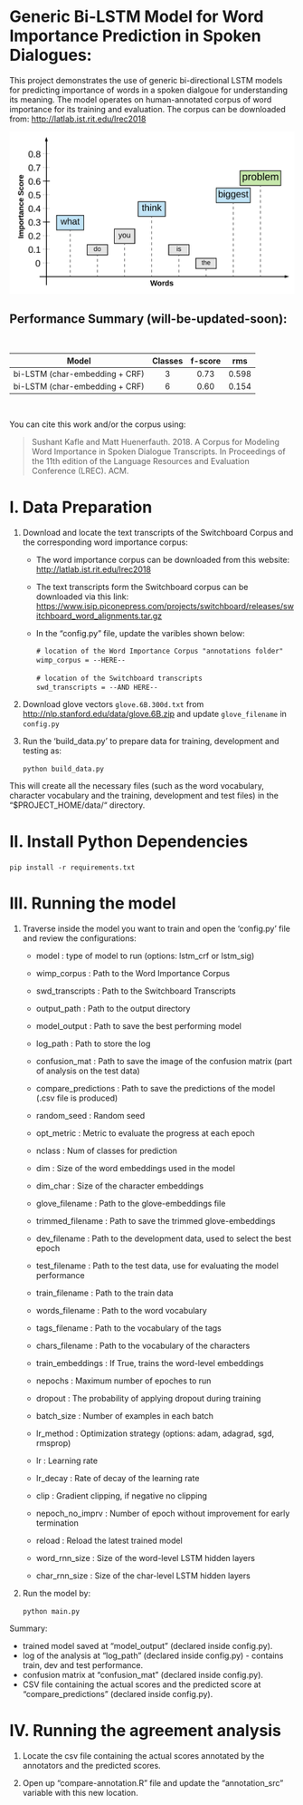 Generic Bi-LSTM Model for Word Importance Prediction in Spoken Dialogues:
==============================================================

This project demonstrates the use of generic bi-directional LSTM models for predicting importance of words in a spoken dialgoue for understanding its meaning. The model operates on human-annotated corpus of word importance for its training and evaluation. The corpus can be downloaded from: http://latlab.ist.rit.edu/lrec2018

![Word Importance Visualization in a Dialgoue](https://github.com/SushantKafle/speechtext-wimp-labeler/blob/master/images/word-importance.png "Word Importance Visualization in a Dialgoue")

Performance Summary (will-be-updated-soon):
-------------------------------------------
<br/>

| Model     | Classes   | f-score   | rms   |
|:------------------------------:   |:-------:  |:-------:  |------ |
| bi-LSTM (char-embedding + CRF)    | 3     | 0.73    | 0.598  |
| bi-LSTM (char-embedding + CRF)    | 6     | 0.60    | 0.154  |

<br/>

You can cite this work and/or the corpus using:

> Sushant Kafle and Matt Huenerfauth. 2018.  A Corpus for  Modeling  Word  Importance  in  Spoken  Dialogue Transcripts.   In Proceedings  of  the  11th  edition  of the Language Resources and Evaluation Conference (LREC). ACM.


I. Data Preparation
====================

1. Download and locate the text transcripts of the Switchboard Corpus and the corresponding word importance corpus:
	*	The word importance corpus can be downloaded from this website: http://latlab.ist.rit.edu/lrec2018
	*	The text transcripts form the Switchboard corpus can be downloaded via this link: https://www.isip.piconepress.com/projects/switchboard/releases/switchboard_word_alignments.tar.gz

	*	In the “config.py” file, update the varibles shown below:

	    	# location of the Word Importance Corpus "annotations folder"
	    	wimp_corpus = --HERE-- 

	    	# location of the Switchboard transcripts
	    	swd_transcripts = --AND HERE--

2. Download glove vectors `glove.6B.300d.txt` from http://nlp.stanford.edu/data/glove.6B.zip and update `glove_filename` in `config.py`

3. Run the ‘build_data.py’ to prepare data for training, development and testing as:

	```python build_data.py```

This will create all the necessary files (such as the word vocabulary, character vocabulary and the training, development and test files) in the “$PROJECT_HOME/data/“ directory.

II. Install Python Dependencies
======================

`pip install -r requirements.txt`


III. Running the model
======================

1. Traverse inside the model you want to train and open the ‘config.py’ file and review the configurations:

	*	model : type of model to run (options: lstm_crf or lstm_sig)
	*	wimp_corpus : Path to the Word Importance Corpus
	*	swd_transcripts : Path to the Switchboard Transcripts
	*	output_path :	Path to the output directory
    *	model_output :	Path to save the best performing model
    *	log_path :	Path to store the log
    *	confusion_mat :	Path to save the image of the confusion matrix (part of analysis on the test data)
    *	compare_predictions : Path to save the predictions of the model (.csv file is produced)

    *   random_seed :  Random seed
    *   opt_metric : Metric to evaluate the progress at each epoch
    *   nclass : Num of classes for prediction

    *	dim : Size of the word embeddings used in the model
    *	dim_char : Size of the character embeddings
    *	glove_filename : Path to the glove-embeddings file
    *	trimmed_filename : Path to save the trimmed glove-embeddings

    *	dev_filename : Path to the development data, used to select the best epoch
    *	test_filename : Path to the test data, use for evaluating the model performance
    *	train_filename : Path to the train data

    *	words_filename : Path to the word vocabulary
    *	tags_filename : Path to the vocabulary of the tags
    *	chars_filename : Path to the vocabulary of the characters

    *	train_embeddings : If True, trains the word-level embeddings
    *	nepochs : Maximum number of epoches to run
    *	dropout : The probability of applying dropout during training
    *	batch_size : Number of examples in each batch
    *	lr_method : Optimization strategy (options: adam, adagrad, sgd, rmsprop)
    *	lr : Learning rate
    *	lr_decay : Rate of decay of the learning rate
    *	clip : Gradient clipping, if negative no clipping
    *	nepoch_no_imprv : Number of epoch without improvement for early termination
    *	reload : Reload the latest trained model

    *	word_rnn_size : Size of the word-level LSTM hidden layers
    *	char_rnn_size : Size of the char-level LSTM hidden layers

2. Run the model by:

	```python main.py```

Summary:
*	trained model saved at “model_output” (declared inside config.py).
*	log of the analysis at “log_path” (declared inside config.py) - contains train, dev and test performance.
*	confusion matrix at “confusion_mat” (declared inside config.py).
*	CSV file containing the actual scores and the predicted score at “compare_predictions” (declared inside config.py).


IV. Running the agreement analysis
====================================

1. Locate the csv file containing the actual scores annotated by the annotators and the predicted scores.

2. Open up “compare-annotation.R” file and update the “annotation_src” variable with this new location.
